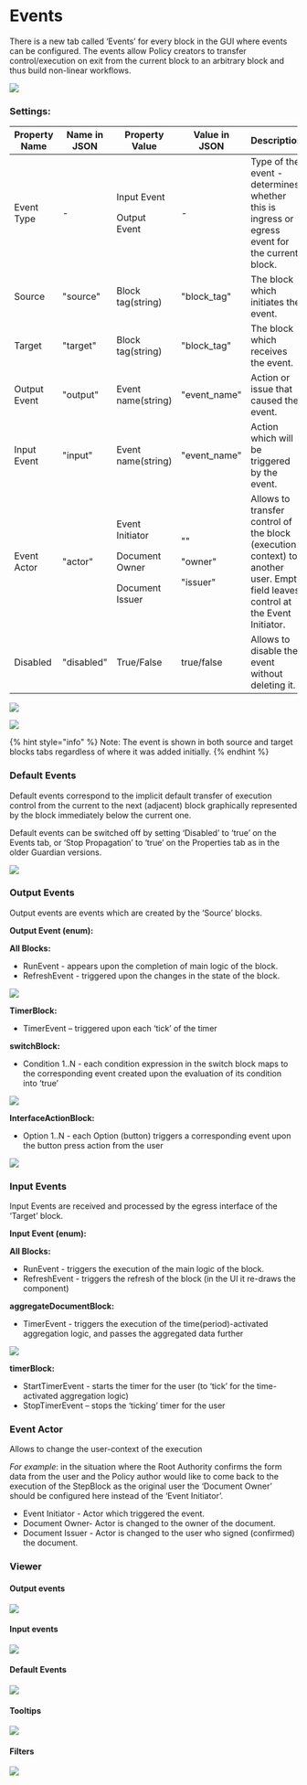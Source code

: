 # Events

There is a new tab called ‘Events’ for every block in the GUI where events can be configured. The events allow Policy creators to transfer control/execution on exit from the current block to an arbitrary block and thus build non-linear workflows.

![](../.gitbook/assets/Events\_1.png)

### Settings:

| Property Name | Name in JSON | Property Value                                                    | Value in JSON                          | Description                                                                                                                     |
| ------------- | ------------ | ----------------------------------------------------------------- | -------------------------------------- | ------------------------------------------------------------------------------------------------------------------------------- |
| Event Type    | -            | <p>Input Event</p><p>Output Event</p>                             | -                                      | Type of the event - determines whether this is ingress or egress event for the current block.                                   |
| Source        | "source"     | Block tag(string)                                                 | "block\_tag"                           | The block which initiates the event.                                                                                            |
| Target        | "target"     | Block tag(string)                                                 | "block\_tag"                           | The block which receives the event.                                                                                             |
| Output Event  | "output"     | Event name(string)                                                | "event\_name"                          | Action or issue that caused the event.                                                                                          |
| Input Event   | "input"      | Event name(string)                                                | "event\_name"                          | Action which will be triggered by the event.                                                                                    |
| Event Actor   | "actor"      | <p>Event Initiator</p><p>Document Owner</p><p>Document Issuer</p> | <p>""</p><p>"owner"</p><p>"issuer"</p> | Allows to transfer control of the block (execution context) to another user. Empty field leaves control at the Event Initiator. |
| Disabled      | "disabled"   | True/False                                                        | true/false                             | Allows to disable the event without deleting it.                                                                                |



![](../.gitbook/assets/Events\_1.png)

![](../.gitbook/assets/Events\_2.png)

{% hint style="info" %}
Note: The event is shown in both source and target blocks tabs regardless of where it was added initially.
{% endhint %}

### Default Events

Default events correspond to the implicit default transfer of execution control from the current to the next (adjacent) block graphically represented by the block immediately below the current one.

Default events can be switched off by setting ‘Disabled’ to ‘true’ on the Events tab, or ‘Stop Propagation’ to ‘true’ on the Properties tab as in the older Guardian versions.

![](../.gitbook/assets/Events\_3.png)

### Output Events

Output events are events which are created by the ‘Source’ blocks.

**Output Event (enum):**

**All Blocks:**

* RunEvent - appears upon the completion of main logic of the block.
* RefreshEvent - triggered upon the changes in the state of the block.

![](../.gitbook/assets/Events\_9.png)

**TimerBlock:**

* TimerEvent – triggered upon each ‘tick’ of the timer

**switchBlock:**

* Condition 1..N - each condition expression in the switch block maps to the corresponding event created upon the evaluation of its condition into ‘true’

![](../.gitbook/assets/Events\_11.png)

**InterfaceActionBlock:**

* Option 1..N - each Option (button) triggers a corresponding event upon the button press action from the user

![](../.gitbook/assets/Events\_10.png)

### Input Events

Input Events are received and processed by the egress interface of the ‘Target’ block.

**Input Event (enum):**

**All Blocks:**

* RunEvent  - triggers the execution of the main logic of the block.
* RefreshEvent - triggers the refresh of the block (in the UI it re-draws the component)

**aggregateDocumentBlock:**

* TimerEvent - triggers the execution of the time(period)-activated aggregation logic, and passes the aggregated data further

![](../.gitbook/assets/Events\_12.png)

**timerBlock:**

* StartTimerEvent - starts the timer for the user (to ‘tick’ for the time-activated aggregation logic)
* StopTimerEvent – stops the ‘ticking’ timer for the user

### Event Actor

Allows to change the user-context of the execution

_For example_: in the situation where the Root Authority confirms the form data from the user and the Policy author would like to come back to the execution of the StepBlock as the original user the ‘Document Owner’ should be configured here instead of the ‘Event Initiator’.

* Event Initiator - Actor which triggered the event.
* Document Owner- Actor is changed to the owner of the document.
* Document Issuer - Actor is changed to the user who signed (confirmed) the document.

### Viewer

#### Output events

![](../.gitbook/assets/Events\_4.png)

#### Input events

![](../.gitbook/assets/Events\_5.png)

#### Default Events

![](../.gitbook/assets/Events\_6.png)

#### Tooltips

![](../.gitbook/assets/Events\_7.png)

#### Filters

![](../.gitbook/assets/Events\_8.png)
